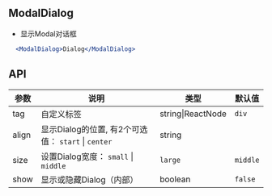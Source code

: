 ## ModalDialog

- 显示Modal对话框

````jsx
  <ModalDialog>Dialog</ModalDialog>
````

## API

| 参数 | 说明 | 类型 | 默认值 |
| --- | --- | --- | --- |
| tag | 自定义标签 | string\|ReactNode | `div` |
| align | 显示Dialog的位置, 有2个可选值： `start` \| `center` | string | |
| size | 设置Dialog宽度： `small` \| `middle` | `large` | `middle`|
| show | 显示或隐藏Dialog（内部） | boolean | `false` |
